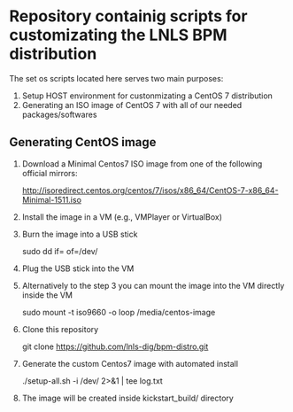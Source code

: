 # Repository containig scripts for customizating the LNLS BPM distribution

The set os scripts located here serves two main purposes:

1. Setup HOST environment for custonmizating a CentOS 7 distribution
2. Generating an ISO image of CentOS 7 with all of our needed packages/softwares

## Generating CentOS image

1. Download a Minimal Centos7 ISO image from one of the following official mirrors:

	http://isoredirect.centos.org/centos/7/isos/x86_64/CentOS-7-x86_64-Minimal-1511.iso

2. Install the image in a VM (e.g., VMPlayer or VirtualBox)

3. Burn the image into a USB stick

	sudo dd if=<Centos7 Minimal ISO> of=/dev/<usb stick device>

4. Plug the USB stick into the VM

5. Alternatively to the step 3 you can mount the image into the VM directly inside the VM

	sudo mount -t iso9660 -o loop <Centos7 Minimal ISO> /media/centos-image

6. Clone this repository

	git clone https://github.com/lnls-dig/bpm-distro.git

7. Generate the custom Centos7 image with automated install

	./setup-all.sh -i /dev/<centos image device> 2>&1 | tee log.txt

8. The image will be created inside kickstart_build/ directory
